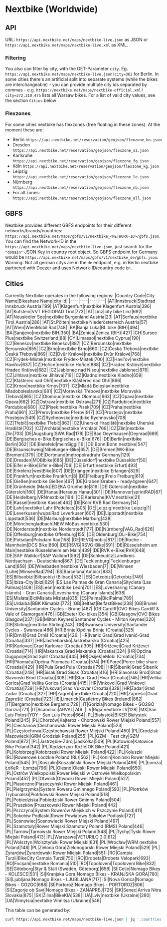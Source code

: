 # Nextbike (Worldwide)

## API

URL: `https://api.nextbike.net/maps/nextbike-live.json` as JSON or `https://api.nextbike.net/maps/nextbike-live.xml` as XML.

### Filtering

You also can filter by city, with the GET-Parameter `city`. Eg. `https://api.nextbike.net/maps/nextbike-live.json?city=362` for Berlin.
In some cities there's an artificial split into separate systems (while the bikes are interchangeable) - you can provide multiple city ids separated by commas - e.g. `https://nextbike.net/maps/nextbike-official.xml?city=372,210,475` lists all Warsaw bikes. For a list of valid city values, see the section `Cities` below

### Flexzones

For some cities nextbike has flexzones (free floating in these zones). At the moment these are:

* Berlin `https://api.nextbike.net/reservation/geojson/flexzone_bn.json`
* Dresden `https://api.nextbike.net/reservation/geojson/flexzone_sz.json`
* Karlsruhe `https://api.nextbike.net/reservation/geojson/flexzone_fg.json`
* Köln `https://api.nextbike.net/reservation/geojson/flexzone_kg.json`
* Leipzig `https://api.nextbike.net/reservation/geojson/flexzone_le.json`
* Nürnberg `https://api.nextbike.net/reservation/geojson/flexzone_nb.json`
* For all zones: `https://api.nextbike.net/reservation/geojson/flexzone_all.json`

## GBFS

Nextbike provides different GBFS endpoints for their different networks/brands/countries:
`https://api.nextbike.net/maps/gbfs/v1/nextbike_<NETWORK-ID>/gbfs.json`. You can find the Network-ID in the `https://api.nextbike.net/maps/nextbike-live.json`, just search for the `"domain"` JSON Key in country root object. So GBFS endpoint for Germany would be `https://api.nextbike.net/maps/gbfs/v1/nextbike_de/gbfs.json`. Warning: Not all german citys are in the `de` endpoint, e.g. in Berlin nextbike partnered with Deezer and uses Network-ID/country code `bn`.


## Cities
Currently Nextbike operates in the following regions:
|Country Code|City Name|Bikeshare Name|city id|
|----|----|----|---|
|AT|Innsbruck|Stadtrad Innsbruck Austria|199|
|AT|Klagenfurt|nextbike Klagenfurt Austria|396|
|AT|Kufstein|VVT REGIORAD Tirol|773|
|AT|Linz|city bike Linz|692|
|AT|Neusiedler See|nextbike Burgenland Austria|23|
|AT|Serfaus|nextbike Tirol Austria|286|
|AT|St.Pölten|nextbike Niederösterreich Austria|57|
|AT|Wien|WienMobil Rad|748|
|BA|Banja Luka|BL bike (BIH)|494|
|BA|Sarajevo|nextbike BIH|350|
|BA|Zenica|Zenica (BIH)|427|
|CH|Sursee Plus|nextbike Switzerland|88|
|CY|Limassol|nextbike Cyprus|190|
|CZ|Benešov|nextbike Benešov|887|
|CZ|Berounsko|nextbike Berounsko|655|
|CZ|Brno|nextbike Brno|660|
|CZ|Česká Třebová|nextbike Česká Třebová|869|
|CZ|Dvůr Králové|nextbike Dvůr Králové|768|
|CZ|Frýdek-Místek|nextbike Frýdek-Místek|700|
|CZ|Havířov|nextbike Havířov|637|
|CZ|Hořice|nextbike Hořice|888|
|CZ|Hradec Králové|nextbike Hradec Králové|682|
|CZ|Jablonec nad Nisou|nextbike Jablonec|876|
|CZ|Jihlava|nextbike Jihlava|719|
|CZ|Kladno|nextbike Kladno|659|
|CZ|Klášterec nad Ohří|nextbike Klášterec nad Ohří|866|
|CZ|Krnov|nextbike Krnov|707|
|CZ|Mladá Boleslav|nextbike Mladoboleslavsko|681|
|CZ|Moravská Třebová|nextbike Moravská Třebová|865|
|CZ|Olomouc|nextbike Olomouc|663|
|CZ|Opava|nextbike Opava|662|
|CZ|Ostrava|nextbike Ostrava|271|
|CZ|Pardubice|nextbike Pardubice|680|
|CZ|Písek|nextbike Písek|709|
|CZ|Praha|nextbike Praha|661|
|CZ|Přerov|nextbike Přerov|917|
|CZ|Prostejov|nextbike Prostejov|549|
|CZ|Rychnovsko|nextbike Rychnovsko|708|
|CZ|Třebíč|nextbike Třebíč|863|
|CZ|Uherské Hradiště|nextbike Uherské Hradiště|702|
|CZ|Vrchlabí|nextbike Vrchlabí|769|
|CZ|Zlín|nextbike Zlín|703|
|DE|Augsburg|SWA Rad|178|
|DE|Bad Oeynhausen|Oeynrad|689|
|DE|Bergisches e-Bike|Bergisches e-Bike|676|
|DE|Berlin|nextbike Berlin|362|
|DE|Bielefeld|meinSiggi|16|
|DE|Bonn|Bonn nextbike|547|
|DE|Braunschweig|Nibelungen-Bike|657|
|DE|Bremen|WK-Bike (Bremen)|379|
|DE|Dortmund|metropolradruhr Germany|129|
|DE|Dresden|MOBIbike|685|
|DE|Düsseldorf|nextbike Düsseldorf|50|
|DE|Eifel e-Bike|Eifel e-Bike|706|
|DE|Erfurt|nextbike Erfurt|493|
|DE|Erkelenz|westBike|807|
|DE|Erlangen|nextbike Erlangen|829|
|DE|Frankfurt|nextbike Frankfurt|8|
|DE|Freiburg|Frelo Freiburg|619|
|DE|Gießen|nextbike Gießen|467|
|DE|Graben|Graben - ready4green|647|
|DE|Grünheide (Mark)|EDEKA Grünheide|819|
|DE|Gütersloh|nextbike Gütersloh|160|
|DE|Hanau|Heraeus Hanau|301|
|DE|Hannover|sprintRAD|87|
|DE|Heidelberg|VRNnextbike|194|
|DE|Karlsruhe|KVV.nextbike|21|
|DE|Kassel|nextbike Kassel|462|
|DE|Köln|KVB Rad Germany|14|
|DE|Lahr|nextbike Lahr (Pedelecs)|505|
|DE|Leipzig|nextbike Leipzig|1|
|DE|Leverkusen|wupsiRad Leverkusen|607|
|DE|Lippstadt|nextbike Lippstadt|536|
|DE|Marburg|nextbike Marburg|438|
|DE|Mönchengladbach|NEW MöBus nextbike|530|
|DE|Norderstedt|nextbike Norderstedt|177|
|DE|Nürnberg|VAG_Rad|626|
|DE|Offenburg|nextbike Offenburg|155|
|DE|Oldenburg|OLi-Bike|754|
|DE|Potsdam|Potsdam Rad|158|
|DE|REVG|mobic|817|
|DE|Roche - Mannheim|DCS Bike|860|
|DE|RSVG|RSVG-Bike|691|
|DE|Rüsselsheim am Main|nextbike Rüsselsheim am Main|439|
|DE|RVK e-Bike|RVK|648|
|DE|SAP Walldorf|SAP Walldorf|592|
|DE|Schkeuditz|Landkreis Nordsachsen - Deutschland|867|
|DE|Tecklenburg|Tecklenburger Land|858|
|DE|Wiesbaden|nextbike Wiesbaden|7|
|DE|Winsen (Luhe)|WinsenRad|794|
|ES|Barcelona|Ambici |833|
|ES|Bilbaobizi|Bilbaobizi (Bilbao)|532|
|ES|Getxobizi|Getxobizi|749|
|ES|Ibiza-City|ibizi|629|
|ES|Las Palmas de Gran Canaria|Sitycleta (Las Palmas)|408|
|ES|León|nextbike León|701|
|ES|Lovesharing (Canary Islands) - Gran Canaria|Lovesharing (Canary Islands)|638|
|ES|Mislata|BiciMislata Mislata|835|
|ES|Palma|BiciPalma|789|
|ES|Urdaibai|BBK Klimabizi|772|
|GB|Belfast|BelfastBikes|238|
|GB|Brunel University|Santander Cycles - Brunel|487|
|GB|Cardiff|OVO Bikes Cardiff & Vale of Glamorgan|476|
|GB|Exeter|Co-bikes|354|
|GB|Glasgow|OVO Bikes Glasgow|237|
|GB|Milton Keynes|Santander Cycles - Milton Keynes|320|
|GB|Stirling|nextbike Stirling|243|
|GB|Swansea University|Santander Cycles - Swansea|486|
|HR|Brinje|Općina Brinje (Croatia)|325|
|HR|Drniš|Grad Drniš (Croatia)|426|
|HR|Ivanic Grad|Grad Ivanić-Grad (Croatia)|337|
|HR|Jastrebarsko|Jastrebarsko (Croatia)|425|
|HR|Karlovac|Grad Karlovac (Croatia)|305|
|HR|Križevci|Grad Križevci (Croatia)|714|
|HR|Makarska|Grad Makarska (Croatia)|324|
|HR|Općina Dugopolje|Grad Split (Croatia)|445|
|HR|Osijek|eMobi (Croatia)|734|
|HR|Pitomača|Općina Pitomača (Croatia)|574|
|HR|Poreč|Porec bike share (Croatia)|429|
|HR|Pula|Grad Pula (Croatia)|798|
|HR|Šibenik|Grad Šibenik (Croatia)|248|
|HR|Sisak|Grad Sisak (Croatia)|416|
|HR|Slavonski Brod|Grad Slavonski Brod (Croatia)|308|
|HR|Stari Grad |Hvar (Croatia)|745|
|HR|Velika Gorica|Grad Velika Gorica (Croatia)|415|
|HR|Vinkovci|Grad Vinkovci (Croatia)|739|
|HR|Vukovar|Grad Vukovar (Croatia)|328|
|HR|Zadar|Grad Zadar (Croatia)|327|
|HR|Zagreb|nextbike Croatia|220|
|HR|Zaprešić|Grad Zaprešić (Croatia)|723|
|IE|Limerick|Castletroy Bikes (Ireland)|862|
|IT|Bergamo|nextbike Bergamo|728|
|IT|Gorizia|Nomago Bikes - GO2GO Gorizia|771|
|IT|Scandicci|ARVAL|746|
|LV|Rīga|nextbike LV|128|
|MX|San Luis Potosi|YOY - San Luis Potosi|664|
|PL|Białystok|BIKER Białystok Poland|245|
|PL|Chorzów|Kajteroz - Chorzowski Rower Miejski Poland|557|
|PL|Ciechanów|Ciechanowski Rower Miejski Poland|523|
|PL|Częstochowa|Częstochowski Rower Miejski Poland|450|
|PL|Grodzisk Mazowiecki|GRM Grodzisk Poland|255|
|PL|GZM - Test city|GZM - Poland|872|
|PL|Jastrzębie-Zdrój|JasKółka|509|
|PL|Katowice|Katowice Bike Poland|342|
|PL|Kędzierzyn-Koźle|OK Bike Poland|421|
|PL|Kołobrzeg|Kołobrzeski Rower Miejski Poland|422|
|PL|Koluszki (RL)|Rowerowe Łódzkie Poland (RL)|562|
|PL|Konin|Koniński Rower Miejski Poland|545|
|PL|Koszalin|Koszaliński Rower Miejski Poland|496|
|PL|Łomża|ŁoKeR - Łomża|796|
|PL|Olesno|Oleski Rower Miejski Poland|650|
|PL|Ostrów Wielkopolski|Rower Miejski w Ostrowie Wielkopolskim Poland|452|
|PL|Otwock|Otwocki Rower Miejski Poland|527|
|PL|Piaseczno|Piaseczyński Rower Miejski Poland|461|
|PL|Pielgrzymka|System Roweru Gminnego Poland|593|
|PL|Piotrków Trybunalski|Piotrkowski Rower Miejski Poland|518|
|PL|Pobiedziska|Pobiedziski Rower Gminny Poland|504|
|PL|Pruszków|Pruszkowski Rower Miejski Poland|442|
|PL|Pszczyna|System Rowerów Miejskich w Pszczynie Poland|411|
|PL|Sokołów Podlaski|Rower Powiatowy Sokołów Podlaski|727|
|PL|Sosnowiec|Sosnowiecki Rower Miejski Poland|497|
|PL|Szamotuły|Rower Miejski Szamotuły Poland (RMS) Poland|446|
|PL|Tarnów|Tarnowski Rower Miejski Poland|548|
|PL|Tychy|Tyski Rower Miejski Poland|413|
|PL|Warszawa|VETURILO 3.0|812|
|PL|Wolsztyn|Wolsztyński Rower Miejski|831|
|PL|Wrocław|WRM nextbike Poland|148|
|PL|Zielona Góra|Zielonogórski Rower Miejski Poland|529|
|PL|Żyrardów|Żyrardowski Rower Miejski Poland|551|
|RO|Campia Turzii|BikeCity Campia Turzii|750|
|RO|Drobeta|Drobeta Velopark|693|
|RO|Focșani|nextbike Romania|510|
|RO|Topoloveni|Topoloveni Bike|832|
|SE|Göteborg|Styr & Ställ (Sweden, Göteborg)|658|
|SI|Celje|Nomago Bikes - KOLESCE|531|
|SI|Kranjska Gora|Nomago Bikes - KRANJSKA GORA|780|
|SI|Ljubljana|Nomago Bikes -  LJUBLJANA|717|
|SI|Nova Gorica|Nomago Bikes - GO2GO|688|
|SI|Portorož|Nomago Bikes - PORTOROZ|806|
|SI|Zagorje ob Savi|Nomago Bikes - ZANAPREJ|725|
|SK|Senec|Arriva Nitra Slovakia|875|
|SK|Žilina|BikeKIA|538|
|UA|Lviv|nextbike (Ukraine)|280|
|UA|Vinnytsia|nextbike Vinnitsa (Ukraine)|546|

This table can be generated by:
```sh
curl https://api.nextbike.net/maps/nextbike-live.json | jq '.countries[] | "|\(.country)|\(.cities[0].name)|\(.name)|\(.cities[0].uid)|"' | tr -d '"' | grep -v null | sort
```
